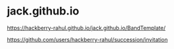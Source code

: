 # jack.github.io
https://hackberry-rahul.github.io/jack.github.io/BandTemplate/

https://github.com/users/hackberry-rahul/succession/invitation
